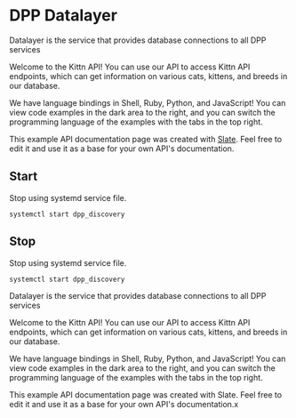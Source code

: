 # DPP Datalayer
Datalayer is the service that provides database connections to all DPP services

Welcome to the Kittn API! You can use our API to access Kittn API endpoints, which can get information on various cats, kittens, and breeds in our database.

We have language bindings in Shell, Ruby, Python, and JavaScript! You can view code examples in the dark area to the right, and you can switch the programming language of the examples with the tabs in the top right.

This example API documentation page was created with [Slate](https://github.com/lord/slate). Feel free to edit it and use it as a base for your own API's documentation.

## Start
Stop using systemd service file.

```shell
systemctl start dpp_discovery
```

## Stop
Stop using systemd service file.

```shell
systemctl start dpp_discovery
```

Datalayer is the service that provides database connections to all DPP services

Welcome to the Kittn API! You can use our API to access Kittn API endpoints, which can get information on various cats, kittens, and breeds in our database.

We have language bindings in Shell, Ruby, Python, and JavaScript! You can view code examples in the dark area to the right, and you can switch the programming language of the examples with the tabs in the top right.

This example API documentation page was created with Slate. Feel free to edit it and use it as a base for your own API's documentation.x
